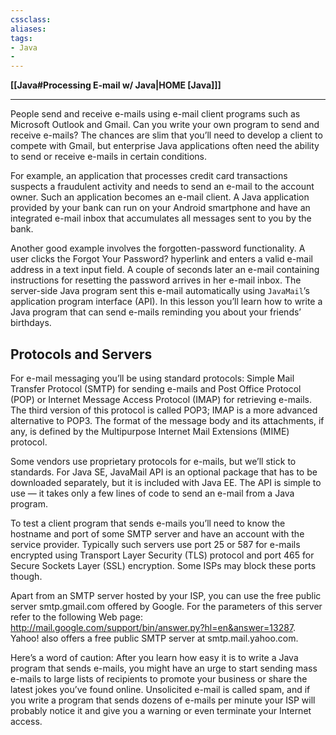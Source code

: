 ```yaml
---
cssclass:
aliases:
tags:
- Java
- 
---
```

**[[Java#Processing E-mail w/ Java|HOME [Java]]]**

---
People send and receive e-mails using e-mail client programs such as Microsoft Outlook and Gmail. Can you write your own program to send and receive e-mails? The chances are slim that you’ll need to develop a client to compete with Gmail, but enterprise Java applications often need the ability to send or receive e-mails in certain conditions.

For example, an application that processes credit card transactions suspects a fraudulent activity and needs to send an e-mail to the account owner. Such an application becomes an e-mail client. A Java application provided by your bank can run on your Android smartphone and have an integrated e-mail inbox that accumulates all messages sent to you by the bank.

Another good example involves the forgotten-password functionality. A user clicks the Forgot Your Password? hyperlink and enters a valid e-mail address in a text input field. A couple of seconds later an e-mail containing instructions for resetting the password arrives in her e-mail inbox. The server-side Java program sent this e-mail automatically using `JavaMail`’s application program interface (API). In this lesson you’ll learn how to write a Java program that can send e-mails reminding you about your friends’ birthdays.

## Protocols and Servers
For e-mail messaging you’ll be using standard protocols: Simple Mail Transfer Protocol (SMTP) for sending e-mails and Post Office Protocol (POP) or Internet Message Access Protocol (IMAP) for retrieving e-mails. The third version of this protocol is called POP3; IMAP is a more advanced alternative to POP3. The format of the message body and its attachments, if any, is defined by the Multipurpose Internet Mail Extensions (MIME) protocol.

Some vendors use proprietary protocols for e-mails, but we’ll stick to standards. For Java SE, JavaMail API is an optional package that has to be downloaded separately, but it is included with Java EE. The API is simple to use — it takes only a few lines of code to send an e-mail from a Java program.

To test a client program that sends e-mails you’ll need to know the hostname and port of some SMTP server and have an account with the service provider. Typically such servers use port 25 or 587 for e-mails encrypted using Transport Layer Security (TLS) protocol and port 465 for Secure Sockets Layer (SSL) encryption. Some ISPs may block these ports though.

Apart from an SMTP server hosted by your ISP, you can use the free public server smtp.gmail.com offered by Google. For the parameters of this server refer to the following Web page: http://mail.google.com/support/bin/answer.py?hl=en&answer=13287. Yahoo! also offers a free public SMTP server at smtp.mail.yahoo.com.

Here’s a word of caution: After you learn how easy it is to write a Java program that sends e-mails, you might have an urge to start sending mass e-mails to large lists of recipients to promote your business or share the latest jokes you’ve found online. Unsolicited e-mail is called spam, and if you write a program that sends dozens of e-mails per minute your ISP will probably notice it and give you a warning or even terminate your Internet access.